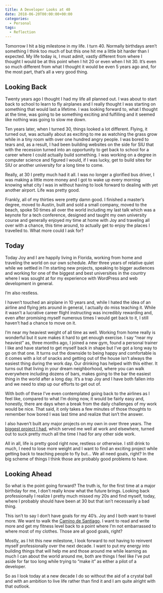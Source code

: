 ```yaml
---
title: A Developer Looks at 40
date: 2018-06-20T00:00:00+00:00
categories:
  - Personal
tags:
  - Reflection
---
```


Tomorrow I hit a big milestone in my life. I turn 40. Normally birthdays aren’t something I think too much of but this one hit me a little bit harder than I expected. My life today is, I must admit, vastly different from where I thought I would be at this point when I hit 20 or even when I hit 30. It’s even so much different from what I thought it would be even 5 years ago and, for the most part, that’s all a very good thing.

## Looking Back

Twenty years ago I thought I had my life all planned out. I was about to start back to school to learn to fly airplanes and I really thought I was starting on something that would last a lifetime. I was looking forward to, what I thought at the time, was going to be something exciting and fulfilling and it seemed like nothing was going to slow me down.

Ten years later, when I turned 30, things looked a lot different. Flying, it turned out, was actually about as exciting to me as watching the grass grow while in a tiny room with over one hundred angry people. I was bored to tears and, as a result, I had been building websites on the side for SIU that with the recession turned into an opportunity to get back to school for a career where I could actually build something. I was working on a degree in computer science and figured I would, if I was lucky, get to build sites for SIU or another university for a long time to come.

Really, at 30 I pretty much had it all. I was no longer a glorified bus driver, I was making a little more money and I got to wake up every morning knowing what city I was in without having to look forward to dealing with yet another airport. Life was pretty good.

Frankly, all of my thirties were pretty damn good. I finished a master’s degree, moved to Austin, built and sold a small company, moved to the beach, spoke 50 times all over the world including my last talk which was a keynote for a tech conference, designed and taught my own university course and generally enjoyed my time at home with Joy and traveling all over with a chance, this time around, to actually get to enjoy the places I travelled to. What more could I ask for?

## Today

Today Joy and I are happily living in Florida, working from home and traveling the world on our own schedule. After three years of relative quiet while we settled in I’m starting new projects, speaking to bigger audiences and working for one of the biggest and best universities in the country where I was sought at for my experience with WordPress and web development in general.

I’m also restless.

I haven’t touched an airplane in 10 years and, while I hated the idea of an airline and flying jets around in general, I actually do miss teaching it. While it wasn’t a lucrative career flight instructing was incredibly rewarding and, even after promising myself numerous times I would get back to it, I still haven’t had a chance to move on it.

I’m near my heaviest weight of all time as well. Working from home really is wonderful but it sure makes it hard to get enough exercise. I say “near my heaviest” as, three months ago, I joined a new gym, found a personal trainer I like and have started to get myself back in shape but I’ve got a long way to go on that one. It turns out the downside to being happy and comfortable is it comes with a lot of snacks and getting out of the house isn’t always the easiest thing during the work day. Our drinking has helped with this either. It turns out that living in your dream neighborhood, where you can walk everywhere including dozens of bars, makes going to the bar the easiest thing in the world after a long day. It’s a trap Joy and I have both fallen into and we need to step up our efforts to get out of.

With both of these I’ve even contemplated going back to the airlines as I feel like, compared to what I’m doing now, it would be fairly easy and, honestly, there are days when a break from the daily challenges of my work would be nice. That said, it only takes a few minutes of those thoughts to remember how bored I was last time and realize that isn’t the answer.

I also haven’t built any major projects on my own in over three years. The [biggest project I had][1], which served me well at work and elsewhere, turned out to suck pretty much all the time I had for any other side work.

All in all, life is pretty good right now, restless or otherwise. I still drink to much, I need to lose more weight and I want to find an exciting project while getting back to teaching people to fly but… We all need goals, right? In the big scheme of things I think those are probably good problems to have.

## Looking Ahead

So what is the point going forward? The truth is, for the first time at a major birthday for me, I don’t really know what the future brings. Looking back professionally I realize I pretty much missed my 20s and find myself, today, where I probably should have been at 30 but that isn’t necessarily a bad thing.

This isn’t to say I don’t have goals for my 40’s. Joy and I both want to travel more. We want to walk the [Camino de Santiago][2]. I want to read and write more and get my fitness level back to a point where I’m not embarrassed to where most of my clothes. Those are all good goals, right?

Mostly, as I hit this new milestone, I look forward to not having to reinvent myself professionally over the next decade. I want to put my energy into building things that will help me and those around me while learning as much I can about the world around me, both are things I feel like I’ve put aside for far too long while trying to “make it” as either a pilot of a developer.

So as I look today at a new decade I do so without the aid of a crystal ball and with an ambition to live life rather than find it and I am quite alright with that outlook.

 [1]: /2018/06/so-long-primary-vagrant/
 [2]: https://en.wikipedia.org/wiki/Camino_de_Santiago